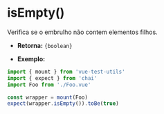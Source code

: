 # isEmpty()

Verifica se o embrulho não contem elementos filhos.

- **Retorna:** `{boolean}`

- **Exemplo:**

```js
import { mount } from 'vue-test-utils'
import { expect } from 'chai'
import Foo from './Foo.vue'

const wrapper = mount(Foo)
expect(wrapper.isEmpty()).toBe(true)
```
